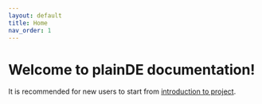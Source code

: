 ```yaml
---
layout: default
title: Home
nav_order: 1
---
```



# Welcome to plainDE documentation!

It is recommended for new users to start from [introduction to project](/introduction).

